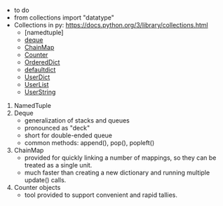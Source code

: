 - to do
- from collections import "datatype"
- Collections in py: https://docs.python.org/3/library/collections.html
  - [namedtuple]
  - [deque](deque_py.py)
  - [ChainMap](chainmap.py)
  - [Counter](counter_py.py)
  - [OrderedDict](ordered_dict_py.py)
  - [defaultdict](defaultdict_py.py)
  - [UserDict](user_dict_py.py)
  - [UserList](user_list_py.py)
  - [UserString](user_string_py.py)
1. NamedTuple
2. Deque
   - generalization of stacks and queues
   - pronounced as "deck"
   - short for double-ended queue
   - common methods: append(), pop(), popleft()
3. ChainMap
   - provided for quickly linking a number of mappings, so they can be treated as a single unit.
   - much faster than creating a new dictionary and running multiple update() calls.
4. Counter objects
   - tool provided to support convenient and rapid tallies.

